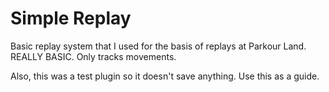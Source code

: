 # Simple Replay

Basic replay system that I used for the basis of replays at Parkour Land. 
REALLY BASIC. Only tracks movements.

Also, this was a test plugin so it doesn't save anything. Use this as a guide.
